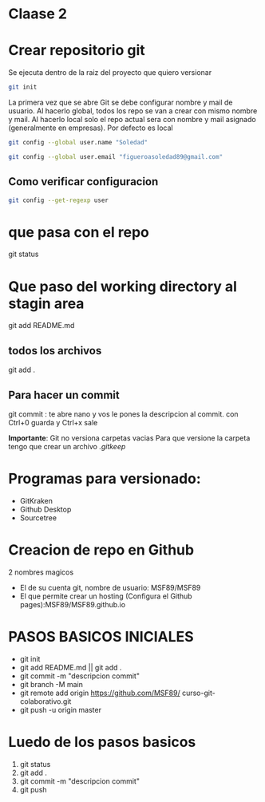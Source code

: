 # Claase 2

# Crear repositorio git
Se ejecuta dentro de la raiz del proyecto que quiero versionar

```bash
git init
```
La primera vez que se abre Git se debe configurar nombre y mail de usuario.
Al hacerlo global, todos los repo se van a crear con mismo nombre y mail.
Al hacerlo local solo el repo actual sera con nombre y mail asignado (generalmente en empresas).
Por defecto es local

```bash
git config --global user.name "Soledad"
```

```bash
git config --global user.email "figueroasoledad89@gmail.com"
```

## Como verificar configuracion
```bash
git config --get-regexp user
```

# que pasa con el repo

git status

# Que paso del working directory al stagin area

git add README.md
## todos los archivos

git add .

## Para hacer un commit

git commit : te abre nano y vos le pones la descripcion al commit. con Ctrl+0 guarda y Ctrl+x sale



**Importante**: Git no versiona carpetas vacias
Para que versione la carpeta tengo que crear un archivo *.gitkeep*

# Programas para versionado:
* GitKraken 
* Github Desktop
* Sourcetree


# Creacion de repo en Github

2 nombres magicos
* El de su cuenta git, nombre de usuario: MSF89/MSF89
* El que permite crear un hosting (Configura el Github pages):MSF89/MSF89.github.io

# PASOS BASICOS INICIALES

* git init
* git add README.md || git add .
* git commit -m "descripcion commit"
* git branch -M main
* git remote add origin https://github.com/MSF89/ curso-git-colaborativo.git
* git push -u origin master

# Luedo de los pasos basicos

1. git status
2. git add .
3. git commit -m "descripcion commit"
4. git push
